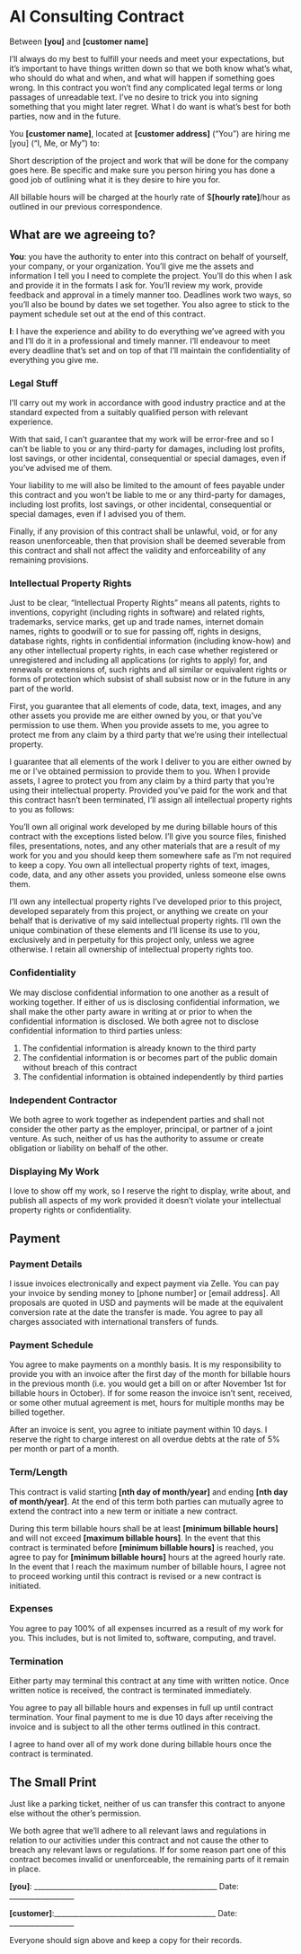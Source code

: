 # AI Consulting Contract
Between **[you]** and **[customer name]**

I’ll always do my best to fulfill your needs and meet your expectations, but it’s important to have things written down so that we both know what’s what, who should do what and when, and what will happen if something goes wrong. In this contract you won’t find any complicated legal terms or long passages of unreadable text. I’ve no desire to trick you into signing something that you might later regret. What I do want is what’s best for both parties, now and in the future.

You **[customer name]**, located at **[customer address]** (“You”) are hiring me [you] (“I, Me, or My”) to:

Short description of the project and work that will be done for the company goes here. Be specific and make sure you person hiring you has done a good job of outlining what it is they desire to hire you for. 

All billable hours will be charged at the hourly rate of $**[hourly rate]**/hour as outlined in our previous correspondence.

## What are we agreeing to?
**You**: you have the authority to enter into this contract on behalf of yourself, your company, or your organization. You’ll give me the assets and information I tell you I need to complete the project. You’ll do this when I ask and provide it in the formats I ask for. You’ll review my work, provide feedback and approval in a timely manner too. Deadlines work two ways, so you’ll also be bound by dates we set together. You also agree to stick to the payment schedule set out at the end of this contract.

**I**: I have the experience and ability to do everything we’ve agreed with you and I’ll do it in a professional and timely manner. I’ll endeavour to meet every deadline that’s set and on top of that I’ll maintain the confidentiality of everything you give me.

### Legal Stuff
I’ll carry out my work in accordance with good industry practice and at the standard expected from a suitably qualified person with relevant experience.

With that said, I can’t guarantee that my work will be error-free and so I can’t be liable to you or any third-party for damages, including lost profits, lost savings, or other incidental, consequential or special damages, even if you’ve advised me of them. 

Your liability to me will also be limited to the amount of fees payable under this contract and you won’t be liable to me or any third-party for damages, including lost profits, lost savings, or other incidental, consequential or special damages, even if I advised you of them.

Finally, if any provision of this contract shall be unlawful, void, or for any reason unenforceable, then that provision shall be deemed severable from this contract and shall not affect the validity and enforceability of any remaining provisions.

### Intellectual Property Rights
Just to be clear, “Intellectual Property Rights” means all patents, rights to inventions, copyright (including rights in software) and related rights, trademarks, service marks, get up and trade names, internet domain names, rights to goodwill or to sue for passing off, rights in designs, database rights, rights in confidential information (including know-how) and any other intellectual property rights, in each case whether registered or unregistered and including all applications (or rights to apply) for, and renewals or extensions of, such rights and all similar or equivalent rights or forms of protection which subsist of shall subsist now or in the future in any part of the world.

First, you guarantee that all elements of code, data, text, images, and any other assets you provide me are either owned by you, or that you’ve permission to use them. When you provide assets to me, you agree to protect me from any claim by a third party that we’re using their intellectual property. 

I guarantee that all elements of the work I deliver to you are either owned by me or I’ve obtained permission to provide them to you. When I provide assets, I agree to protect you from any claim by a third party that you’re using their intellectual property. Provided you’ve paid for the work and that this contract hasn’t been terminated, I’ll assign all intellectual property rights to you as follows:

You’ll own all original work developed by me during billable hours of this contract with the exceptions listed below. I’ll give you source files, finished files, presentations, notes, and any other materials that are a result of my work for you and you should keep them somewhere safe as I’m not required to keep a copy. You own all intellectual property rights of text, images, code, data, and any other assets you provided, unless someone else owns them. 

I’ll own any intellectual property rights I’ve developed prior to this project, developed separately from this project, or anything we create on your behalf that is derivative of my said intellectual property rights.  I’ll own the unique combination of these elements and I’ll license its use to you, exclusively and in perpetuity for this project only, unless we agree otherwise. I retain all ownership of intellectual property rights too.

### Confidentiality
We may disclose confidential information to one another as a result of working together. If either of us is disclosing confidential information, we shall make the other party aware in writing at or prior to when the confidential information is disclosed. We both agree not to disclose confidential information to third parties unless:

1. The confidential information is already known to the third party
2. The confidential information is or becomes part of the public domain without breach of this contract
3. The confidential information is obtained independently by third parties

### Independent Contractor
We both agree to work together as independent parties and shall not consider the other party as the employer, principal, or partner of a joint venture. As such, neither of us has the authority to assume or create obligation or liability on behalf of the other.

### Displaying My Work
I love to show off my work, so I reserve the right to display, write about, and publish all aspects of my work provided it doesn’t violate your intellectual property rights or confidentiality.

## Payment
### Payment Details
I issue invoices electronically and expect payment via Zelle. You can pay your invoice by sending money to [phone number] or [email address]. All proposals are quoted in USD and payments will be made at the equivalent conversion rate at the date the transfer is made. You agree to pay all charges associated with international transfers of funds. 

### Payment Schedule
You agree to make payments on a monthly basis. It is my responsibility to provide you with an invoice after the first day of the month for billable hours in the previous month (i.e. you would get a bill on or after November 1st for billable hours in October). If for some reason the invoice isn’t sent, received, or some other mutual agreement is met, hours for multiple months may be billed together. 

After an invoice is sent, you agree to initiate payment within 10 days. I reserve the right to charge interest on all overdue debts at the rate of 5% per month or part of a month. 

### Term/Length
This contract is valid starting **[nth day of month/year]** and ending **[nth day of month/year]**. At the end of this term both parties can mutually agree to extend the contract into a new term or initiate a new contract. 

During this term billable hours shall be at least **[minimum billable hours]** and will not exceed **[maximum billable hours]**. In the event that this contract is terminated before **[minimum billable hours]** is reached, you agree to pay for **[minimum billable hours]** hours at the agreed hourly rate. In the event that I reach the maximum number of billable hours, I agree not to proceed working until this contract is revised or a new contract is initiated.

### Expenses
You agree to pay 100% of all expenses incurred as a result of my work for you. This includes, but is not limited to, software, computing, and travel.

### Termination
Either party may terminal this contract at any time with written notice. Once written notice is received, the contract is terminated immediately.

You agree to pay all billable hours and expenses in full up until contract termination. Your final payment to me is due 10 days after receiving the invoice and is subject to all the other terms outlined in this contract.

I agree to hand over all of my work done during billable hours once the contract is terminated.

## The Small Print
Just like a parking ticket, neither of us can transfer this contract to anyone else without the other’s permission.

We both agree that we’ll adhere to all relevant laws and regulations in relation to our activities under this contract and not cause the other to breach any relevant laws or regulations. If for some reason part one of this contract becomes invalid or unenforceable, the remaining parts of it remain in place.

**[you]**: ___________________________________________________       Date: __________________

**[customer]**:_____________________________________________       Date: __________________

Everyone should sign above and keep a copy for their records.
